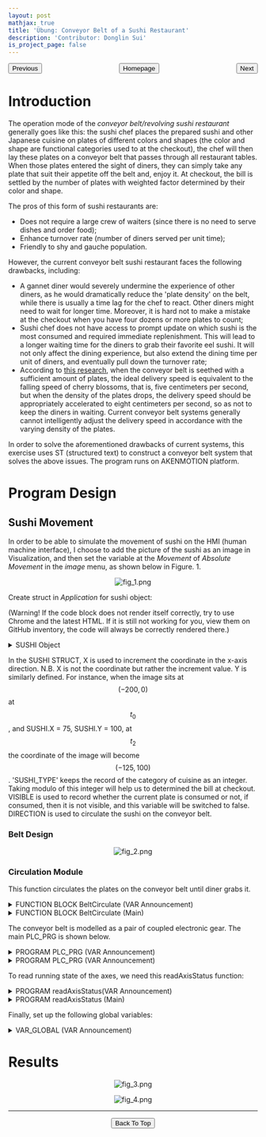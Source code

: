 ```yaml
---
layout: post
mathjax: true
title: 'Übung: Conveyor Belt of a Sushi Restaurant'
description: 'Contributor: Donglin Sui'
is_project_page: false
---
```



<p style="text-align:center;">
<button type="button" onclick="window.location.href='index.html';">Homepage</button>
<span style="float:left;"><button type="button" onclick="alert('This is the first practice!')">Previous</button></span>
<span style="float:right;"><button type="button" onclick="window.location.href='ch3.html';">Next</button></span>
</p>

# Introduction

The operation mode of the _conveyor belt/revolving sushi restaurant_ generally goes like this: the sushi chef places the prepared sushi and other Japanese cuisine on plates of different colors and shapes (the color and shape are functional categories used to at the checkout), the chef will then lay these plates on a conveyor belt that passes through all restaurant tables. When those plates entered the sight of diners, they can simply take any plate that suit their appetite off the belt and, enjoy it. At checkout, the bill is settled by the number of plates with weighted factor determined by their color and shape. 

The pros of this form of sushi restaurants are:
* Does not require a large crew of waiters (since there is no need to serve dishes and order food);
* Enhance turnover rate (number of diners served per unit time);
* Friendly to shy and gauche population.

However, the current conveyor belt sushi restaurant faces the following drawbacks, including:
* A gannet diner would severely undermine the experience of other diners, as he would dramatically reduce the 'plate density' on the belt, while there is usually a time lag for the chef to react. Other diners might need to wait for longer time. Moreover, it is hard not to make a mistake at the checkout when you have four dozens or more plates to count;
*  Sushi chef does not have access to prompt update on which sushi is the most consumed and required immediate replenishment. This will lead to a longer waiting time for the diners to grab their favorite eel sushi. It will not only affect the dining experience, but also extend the dining time per unit of diners, and eventually pull down the turnover rate;
*   According to [this research](https://zh.wikipedia.org/wiki/\%E8\%BF\%B4\%E8\%BD\%89\%E5\%A3\%BD\%E5\%8F\%B8), when the conveyor belt is seethed with a sufficient amount of plates, the ideal delivery speed is equivalent to the falling speed of cherry blossoms, that is, five centimeters per second, but when the density of the plates drops, the delivery speed should be appropriately accelerated to eight centimeters per second, so as not to keep the diners in waiting. Current conveyor belt systems generally cannot intelligently adjust the delivery speed in accordance with the varying density of the plates.

In order to solve the aforementioned drawbacks of current systems, this exercise uses ST (structured text) to construct a conveyor belt system that solves the above issues. The program runs on AKENMOTION platform.

# Program Design
## Sushi Movement
In order to be able to simulate the movement of sushi on the HMI (human machine interface), I choose to add the picture of the sushi as an image in Visualization, and then set the variable at the _Movement_ of _Absolute Movement_ in the _image_ menu, as shown below in Figure. 1.

<p align="center">
    <img src="https://drive.google.com/uc?export=view&id=1lIpObCLxJlhlWF4SeBaD0FJ91upWev2M" alt="fig_1.png">
</p>

Create struct in _Application_ for sushi object:

(Warning! If the code block does not render itself correctly, try to use Chrome and the latest HTML. If it is still not working for you, view  them on GitHub inventory, the code will always be correctly rendered there.)

<details>
  <summary>SUSHI Object</summary>

```
TYPE SUSHI :
STRUCT
    X           :       LREAL;      // X-coordinate of the sushi image
    Y           :       LREAL;      // Y-coordinate of the sushi image
    SUSHI_TYPE  :       INT;        // Sushi types in integer ID
    VISIBLE     :       BOOL;       // TRUE for visible; FALSE for invisible
    DIRECTION   :       STRING;     // 'FORWARD', 'BACKWARD', 'UPWARD', 'DOWNWARD'
END_STRUCT
END_TYPE
```

</details>

In the SUSHI STRUCT, X is used to increment the coordinate in the x-axis direction. N.B. X is not the coordinate but rather the increment value. Y is similarly defined. For instance, when the image sits at $$(-200, 0)$$ at $$t_{0}$$, and SUSHI.X = 75, SUSHI.Y = 100, at $$t_{2}$$ the coordinate of the image will become $$(-125, 100)$$. 'SUSHI_TYPE' keeps the record of the category of cuisine as an integer. Taking modulo of this integer will help us to determined the bill at checkout. VISIBLE is used to record whether the current plate is consumed or not, if consumed, then it is not visible, and this variable will be switched to false. DIRECTION is used to circulate the sushi on the conveyor belt.

### Belt Design
<p align="center">
    <img src="https://drive.google.com/uc?export=view&id=1iyxSscqIdF44Ax1D2Mk9xjSSAXEJ9yrm" alt="fig_2.png">
</p>

### Circulation Module
This function circulates the plates on the conveyor belt until diner grabs it.

<details>
    <summary>FUNCTION BLOCK BeltCirculate (VAR Announcement)</summary>
    
```
FUNCTION_BLOCK BeltCirculate
VAR_INPUT
END_VAR
VAR_OUTPUT
END_VAR
VAR
	TON1    :   Standard.TON;
	TON2    :   Standard.TON;
	TON3    :   Standard.TON;
	i       :   INT;          // int var
	ii      :   INT:=0;       // another int var
	speed   :   LREAL;
END_VAR
```

</details>

<details>
    <summary>FUNCTION BLOCK BeltCirculate (Main)</summary>

```
WHILE DoCirculate DO
	TON1(IN:=NOT TON1.Q, PT:=T#0.01S);
	TON2(IN:=NOT TON2.Q, PT:=T#0.05S);
	IF (TON1.Q AND speedLVL) OR (TON2.Q AND NOT speedLVL) THEN
		ii := 0;
		WHILE ii < 6 DO
			IF obj[ii].DIRECTION = 'FORWARD' THEN
				obj[ii].X := obj[ii].X + 5;
				IF obj[ii].X = (1350+ii*400) THEN
					obj[ii].DIRECTION := 'DOWNWARD';
				END_IF
			END_IF
			
			IF obj[ii].DIRECTION = 'BACKWARD' THEN
				obj[ii].X := obj[ii].X - 5;
				IF obj[ii].X = ii*400 THEN
					obj[ii].DIRECTION := 'UPWARD';
				END_IF
			END_IF
			
			IF obj[ii].DIRECTION = 'UPWARD' THEN
				obj[ii].Y := obj[ii].Y - 5;
				IF obj[ii].Y = 0 THEN
					obj[ii].DIRECTION := 'FORWARD';
				END_IF
			END_IF
			IF obj[ii].DIRECTION = 'DOWNWARD' THEN
				obj[ii].Y := obj[ii].Y + 5;
				IF obj[ii].Y = 375 THEN
					obj[ii].DIRECTION := 'BACKWARD';
				END_IF
			END_IF
			ii := ii + 1;
		END_WHILE
	END_IF
END_WHILE    
```

</details>

The conveyor belt is modelled as a pair of coupled electronic gear. The main PLC_PRG is shown below.

<details>
    <summary>PROGRAM PLC_PRG (VAR Announcement)</summary>
    
```
PROGRAM PLC_PRG
VAR
	(* For conveyor belt*)
	fbPower1	:	SM3_Basic.MC_Power;
	fbPower2	:	SM3_Basic.MC_Power;
	fbGearIn	:	SM3_Basic.MC_GearIn;
	fbGearOut	:	SM3_Basic.MC_GearOut;
	fbHalt		:	SM3_Basic.MC_Halt;
	fbMoveVel	:	SM3_Basic.MC_MoveVelocity;
	bStart		:	BOOL;		//Start button for conveyor belt
	bStop		:	BOOL;		//Stop button for conveyor belt
	fbStopRtrig	:	Standard.R_TRIG;
	fbStartRtrig:	Standard.R_TRIG;
	nState		:	BYTE;
	
	(*For moving sushi*)
	
	i			:	INT;					// integer variable
	ii			:	INT;					// another int variable
	iii			:	INT;					// yet another int variable
	TON1		:	Standard.TON; 			// first timer
	TON2		:	Standard.TON; 			// second timer
	fStart		:	BOOL;					// start to put food onto the conveyor belt
	fbBeltCirculate :	BeltCirculate;
END_VAR
```

</details>


<details>
    <summary>PROGRAM PLC_PRG (VAR Announcement)</summary>
    
```
(*Initialization*)
fbPower1(Axis:=AxisX, Enable:= TRUE, bDriveStart:= TRUE, bRegulatorOn:= TRUE);
fbPower2(Axis:=AxisY, Enable:= TRUE, bDriveStart:= TRUE, bRegulatorOn:= TRUE);
readAxisStatus();

(* For conveyor belt*)

FOR i := 0 TO 5 DO
	obj[i].X	:=	0; //-i * 200; // set distance between dishes to be 200 units 
	obj[i].Y	:=  0; // all dishes initially are placed on the same horizontal conveyor belt, namely belt 1
	obj[i].SUSHI_TYPE:= i MOD 3 ; // 3 kinds of sushi in total
	obj[i].DIRECTION := 'FORWARD';	// all sushi initially moving forward
END_FOR


CASE nState OF
	0:
		IF fbPower1.Status AND fbPower2.Status THEN
			nState := 1;
		END_IF
	1:
		fbStartRtrig(CLK:= bStart);
		IF fbStartRtrig.Q THEN
			nState := 2;
			fbGearIn(Execute := FALSE, Master := AxisX, Slave:= AxisY);
			fbMoveVel(Execute := FALSE, Axis:= AxisX);
		END_IF
	2:
		fbGearIn(Execute := TRUE, RatioNumerator := 1, RatioDenominator := 3, Acceleration := 10000, Deceleration:= 10000, Master:= AxisX, Slave:= AxisY);
		fbMoveVel(Execute:= fbGearIn.InGear, Direction:= 1, Velocity := 360, Acceleration:= 10000, Deceleration:= 10000, Axis := AxisX);
		
		(*Circulating the dishes onto the belt*)
		fbBeltCirculate();
		
		fbStopRtrig(CLK:=bStop);
		IF fbStopRtrig.Q THEN
			nState := 3;
			fbMoveVel(Execute:= FALSE, Axis:= AxisX);
			fbHalt(Axis:=AxisX,Execute:=FALSE);
		END_IF
	3:
		fbGearIn(Execute:= FALSE, RatioNumerator:=1, RatioDenominator:= 1, Acceleration:= 10000, Deceleration:= 10000, Master:= AxisX, Slave:=AxisY);
		fbHalt(Axis:=AxisX,Execute:= TRUE, Deceleration:=10000);
		IF fbHalt.Done THEN
			fbHalt(Axis:=AxisX,Execute:=FALSE);
			nState:=4;
		END_IF
	4:
		fbGearOut(Slave:=AxisY,Execute:=TRUE);
		IF fbGearOut.Done THEN
			fbGearOut(Slave:=AxisY, Execute:=FALSE);
			fbHalt(Axis:=AxisY, Execute:= FALSE);
			nState := 5;
		END_IF
	5:
		fbHalt(Axis:=AxisY, Execute:= TRUE,Deceleration:=10000);
		IF fbHalt.Done THEN
			nState:=1;
			fbHalt(Axis:=AxisY,Execute:=FALSE);
		END_IF
END_CASE
```

</details>

To read running state of the axes, we need this readAxisStatus function:

<details>
    <summary>PROGRAM readAxisStatus(VAR Announcement)</summary>
    
```
PROGRAM readAxisStatus
VAR
	fbReadStatusX:	SM3_Basic.MC_ReadStatus;
	fbReadStatusY:	SM3_Basic.MC_ReadStatus;
END_VAR
```

</details>

<details>
    <summary>PROGRAM readAxisStatus (Main)</summary>
    
```
// Display Status of the two Axises
// Status of AxisX
fbReadStatusX(Axis:=AxisX,Enable:=1);
IF fbReadStatusX.Errorstop THEN
	statusX := 'ErrorStop';
ELSIF fbReadStatusX.Disabled THEN
	statusX	:= 'Disabled';
ELSIF fbReadStatusX.Stopping THEN
	statusX := 'Stopping';
ELSIF fbReadStatusX.Homing THEN
	statusX := 'Homing';
ELSIF fbReadStatusX.StandStill THEN
	statusX := 'StandStill';
ELSIF fbReadStatusX.DiscreteMotion THEN
	statusX := 'DiscreteMotion';
ELSIF fbReadStatusX.ContinuousMotion THEN
	statusX := 'ContinuousMotion';
ELSIF fbReadStatusX.SynchronizedMotion THEN
	statusX := 'SynchronizedMotion';
END_IF
// Status of AxisY
fbReadStatusY(Axis:=AxisY,Enable:=1);
IF fbReadStatusY.Errorstop THEN
	statusY := 'ErrorStop';
ELSIF fbReadStatusY.Disabled THEN
	statusY	:= 'Disabled';
ELSIF fbReadStatusY.Stopping THEN
	statusY := 'Stopping';
ELSIF fbReadStatusY.Homing THEN
	statusY := 'Homing';
ELSIF fbReadStatusY.StandStill THEN
	statusY := 'StandStill';
ELSIF fbReadStatusY.DiscreteMotion THEN
	statusY := 'DiscreteMotion';
ELSIF fbReadStatusY.ContinuousMotion THEN
	statusY := 'ContinuousMotion';
ELSIF fbReadStatusY.SynchronizedMotion THEN
	statusY := 'SynchronizedMotion';
END_IF
```

</details>

Finally, set up the following global variables:

<details>
    <summary>VAR_GLOBAL (VAR Announcement)</summary>
    
```
VAR_GLOBAL
	statusX     :   STRING;
	statusY     :   STRING;
	resetDone   :   BOOL;
	obj         :   ARRAY [0..11] OF SUSHI; // array of SUSHI with 11 elements.
	speedLVL    :   BOOL;
	DoCirculate :   BOOL;
END_VAR
```

</details>

# Results

<p align="center">
    <img src="https://drive.google.com/uc?export=view&id=11nYxFsCvLna6i_RuADyNq3KaYe7wg1Hb" alt="fig_3.png">
</p>

<p align="center">
    <img src="https://drive.google.com/uc?export=view&id=1UdghSGMzgJ_ovmTy1mzklACjjjltTp7J" alt="fig_4.png">
</p>

***



<p style="text-align:center;">
<button type="button" onclick="window.location.href='#top';">Back To Top</button>
<p>
